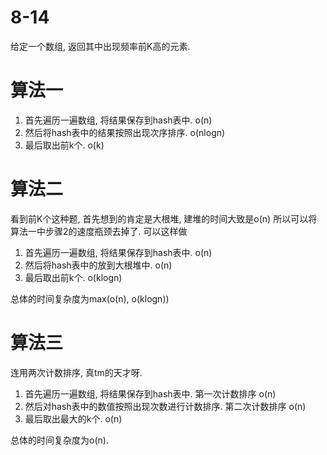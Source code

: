 # 8-14

给定一个数组, 返回其中出现频率前K高的元素.

# 算法一

1. 首先遍历一遍数组, 将结果保存到hash表中. o(n)
2. 然后将hash表中的结果按照出现次序排序. o(nlogn)
3. 最后取出前k个. o(k)

# 算法二

看到前K个这种题, 首先想到的肯定是大根堆, 建堆的时间大致是o(n)
所以可以将算法一中步骤2的速度瓶颈去掉了.
可以这样做
1. 首先遍历一遍数组, 将结果保存到hash表中. o(n)
2. 然后将hash表中的放到大根堆中. o(n)
3. 最后取出前k个. o(klogn)

总体的时间复杂度为max(o(n), o(klogn))

# 算法三

连用两次计数排序, 真tm的天才呀.
1. 首先遍历一遍数组, 将结果保存到hash表中. 第一次计数排序 o(n)
2. 然后对hash表中的数值按照出现次数进行计数排序. 第二次计数排序 o(n)
3. 最后取出最大的k个. o(n)

总体的时间复杂度为o(n).

